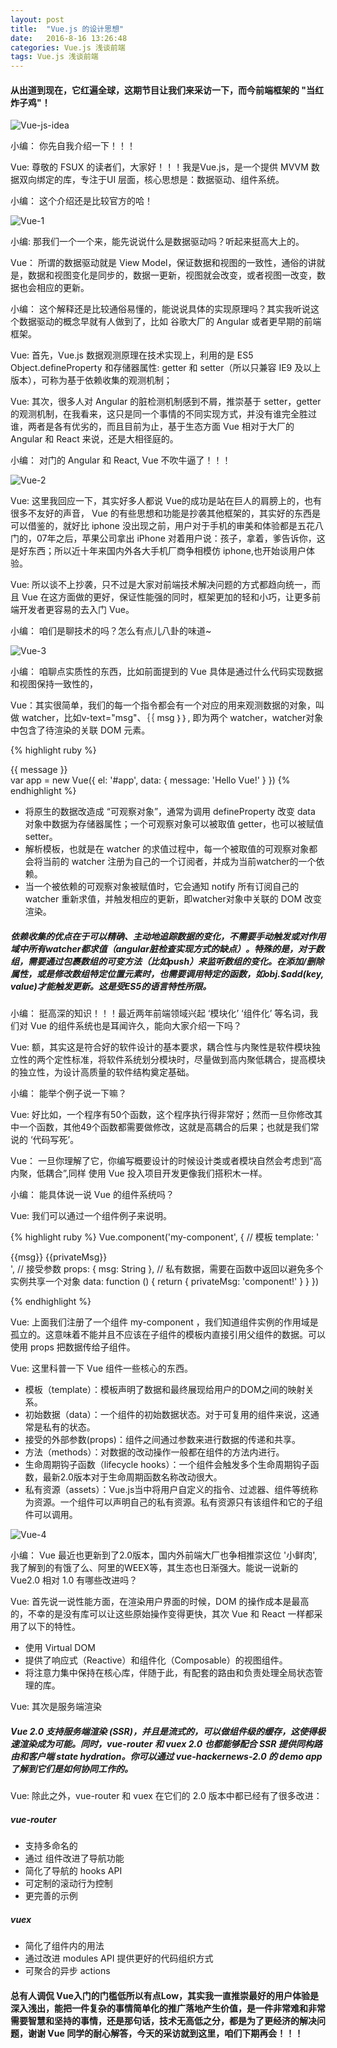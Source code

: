 ```yaml
---
layout: post
title:  "Vue.js 的设计思想"
date:   2016-8-16 13:26:48
categories: Vue.js 浅谈前端
tags: Vue.js 浅谈前端
---
```

#### 从出道到现在，它红遍全球，这期节目让我们来采访一下，而今前端框架的 "当红炸子鸡"！

![Vue-js-idea](http://i.imgur.com/ffWkYn8.png)



小编： 你先自我介绍一下！！！

Vue: 尊敬的 FSUX 的读者们，大家好！！！我是Vue.js，是一个提供 MVVM 数据双向绑定的库，专注于UI 层面，核心思想是：数据驱动、组件系统。

小编： 这个介绍还是比较官方的哈！


![Vue-1](http://i.imgur.com/qfqedos.jpg)

小编: 那我们一个一个来，能先说说什么是数据驱动吗？听起来挺高大上的。

Vue： 所谓的数据驱动就是 View Model，保证数据和视图的一致性，通俗的讲就是，数据和视图变化是同步的，数据一更新，视图就会改变，或者视图一改变，数据也会相应的更新。

小编： 这个解释还是比较通俗易懂的，能说说具体的实现原理吗？其实我听说这个数据驱动的概念早就有人做到了，比如 谷歌大厂的 Angular 或者更早期的前端框架。

Vue: 首先，Vue.js 数据观测原理在技术实现上，利用的是 ES5 Object.defineProperty 和存储器属性: getter 和 setter（所以只兼容 IE9 及以上版本），可称为基于依赖收集的观测机制；


Vue: 其次，很多人对 Angular 的脏检测机制感到不屑，推崇基于 setter，getter 的观测机制，在我看来，这只是同一个事情的不同实现方式，并没有谁完全胜过谁，两者是各有优劣的，而且目前为止，基于生态方面 Vue 相对于大厂的 Angular 和 React 来说，还是大相径庭的。


小编： 对门的 Angular 和 React, Vue 不吹牛逼了！！！


![Vue-2](http://i.imgur.com/f7C3I8Q.jpg)



Vue: 这里我回应一下，其实好多人都说 Vue的成功是站在巨人的肩膀上的，也有很多不友好的声音， Vue 的有些思想和功能是抄袭其他框架的，其实好的东西是可以借鉴的，就好比 iphone 没出现之前，用户对于手机的审美和体验都是五花八门的，07年之后，苹果公司拿出 iPhone 对着用户说：孩子，拿着，爹告诉你，这是好东西；所以近十年来国内外各大手机厂商争相模仿 iphone,也开始谈用户体验。

Vue: 所以谈不上抄袭，只不过是大家对前端技术解决问题的方式都趋向统一，而且 Vue 在这方面做的更好，保证性能强的同时，框架更加的轻和小巧，让更多前端开发者更容易的去入门 Vue。


小编： 咱们是聊技术的吗？怎么有点儿八卦的味道~

![Vue-3](http://i.imgur.com/ufYj5sr.jpg)


小编： 咱聊点实质性的东西，比如前面提到的 Vue 具体是通过什么代码实现数据和视图保持一致性的，



Vue：其实很简单，我们的每一个指令都会有一个对应的用来观测数据的对象，叫做 watcher，比如v-text="msg"、｛｛ msg ｝｝, 即为两个 watcher，watcher对象中包含了待渲染的关联 DOM 元素。

{% highlight ruby %}
    <div id="app">
      {{ message }}
    </div>
    var app = new Vue({
      el: '#app',
      data: {
    message: 'Hello Vue!'
      }
    })
{% endhighlight %}



- 将原生的数据改造成 “可观察对象”，通常为调用 defineProperty 改变 data 对象中数据为存储器属性；一个可观察对象可以被取值 getter，也可以被赋值setter。
- 解析模板，也就是在 watcher 的求值过程中，每一个被取值的可观察对象都会将当前的 watcher 注册为自己的一个订阅者，并成为当前watcher的一个依赖。
- 当一个被依赖的可观察对象被赋值时，它会通知 notify 所有订阅自己的 watcher 重新求值，并触发相应的更新，即watcher对象中关联的 DOM 改变渲染。 


##### 依赖收集的优点在于可以精确、主动地追踪数据的变化，不需要手动触发或对作用域中所有watcher都求值（angular脏检查实现方式的缺点）。特殊的是，对于数组，需要通过包裹数组的可变方法（比如push）来监听数组的变化。在添加/删除属性，或是修改数组特定位置元素时，也需要调用特定的函数，如obj.$add(key, value)才能触发更新。这是受ES5的语言特性所限。



小编： 挺高深的知识！！！最近两年前端领域兴起 ‘模块化’ ‘组件化’ 等名词，我们对 Vue 的组件系统也是耳闻许久，能向大家介绍一下吗？



Vue: 额，其实这是符合好的软件设计的基本要求，耦合性与内聚性是软件模块独立性的两个定性标准，将软件系统划分模块时，尽量做到高内聚低耦合，提高模块的独立性，为设计高质量的软件结构奠定基础。

小编： 能举个例子说一下嘛？


Vue: 好比如，一个程序有50个函数，这个程序执行得非常好；然而一旦你修改其中一个函数，其他49个函数都需要做修改，这就是高耦合的后果；也就是我们常说的 ‘代码写死’。


Vue： 一旦你理解了它，你编写概要设计的时候设计类或者模块自然会考虑到“高内聚，低耦合”,同样 使用 Vue 投入项目开发更像我们搭积木一样。


小编： 能具体说一说 Vue 的组件系统吗？



Vue: 我们可以通过一个组件例子来说明。


{% highlight ruby %}
    Vue.component('my-component', {
    // 模板
    template: '<div>{{msg}} {{privateMsg}}</div>',
    // 接受参数
    props: {
    msg: String
    },
    // 私有数据，需要在函数中返回以避免多个实例共享一个对象
    data: function () {
    return {
    privateMsg: 'component!'
    }
    }
    })
    <my-component msg="hello"></my-component> 

{% endhighlight %}

Vue: 上面我们注册了一个组件 my-component ，我们知道组件实例的作用域是孤立的。这意味着不能并且不应该在子组件的模板内直接引用父组件的数据。可以使用 props 把数据传给子组件。



Vue: 这里科普一下 Vue 组件一些核心的东西。

- 模板（template）：模板声明了数据和最终展现给用户的DOM之间的映射关系。
- 初始数据（data）：一个组件的初始数据状态。对于可复用的组件来说，这通常是私有的状态。
- 接受的外部参数(props)：组件之间通过参数来进行数据的传递和共享。
- 方法（methods）：对数据的改动操作一般都在组件的方法内进行。
- 生命周期钩子函数（lifecycle hooks）：一个组件会触发多个生命周期钩子函数，最新2.0版本对于生命周期函数名称改动很大。
- 私有资源（assets）：Vue.js当中将用户自定义的指令、过滤器、组件等统称为资源。一个组件可以声明自己的私有资源。私有资源只有该组件和它的子组件可以调用。


![Vue-4](http://i.imgur.com/4bJOP5e.jpg)

小编： Vue 最近也更新到了2.0版本，国内外前端大厂也争相推崇这位 '小鲜肉',我了解到的有饿了么、阿里的WEEX等，其生态也日渐强大。能说一说新的 Vue2.0 相对 1.0 有哪些改进吗？


Vue: 首先说一说性能方面，在渲染用户界面的时候，DOM 的操作成本是最高的，不幸的是没有库可以让这些原始操作变得更快，其次 Vue 和 React 一样都采用了以下的特性。

- 使用 Virtual DOM
- 提供了响应式（Reactive）和组件化（Composable）的视图组件。
- 将注意力集中保持在核心库，伴随于此，有配套的路由和负责处理全局状态管理的库。


Vue: 其次是服务端渲染

##### Vue 2.0 支持服务端渲染 (SSR)，并且是流式的，可以做组件级的缓存，这使得极速渲染成为可能。同时，vue-router 和 vuex 2.0 也都能够配合 SSR 提供同构路由和客户端 state hydration。你可以通过 vue-hackernews-2.0 的 demo app 了解到它们是如何协同工作的。

Vue: 除此之外，vue-router 和 vuex 在它们的 2.0 版本中都已经有了很多改进：

##### vue-router

- 支持多命名的 <router-view>
- 通过 <router-link> 组件改进了导航功能
- 简化了导航的 hooks API
- 可定制的滚动行为控制
- 更完善的示例


##### vuex

- 简化了组件内的用法
- 通过改进 modules API 提供更好的代码组织方式
- 可聚合的异步 actions

#### 总有人调侃 Vue入门的门槛低所以有点Low，其实我一直推崇最好的用户体验是深入浅出，能把一件复杂的事情简单化的推广落地产生价值，是一件非常难和非常需要智慧和坚持的事情，还是那句话，技术无高低之分，都是为了更经济的解决问题，谢谢 Vue 同学的耐心解答，今天的采访就到这里，咱们下期再会！！！

